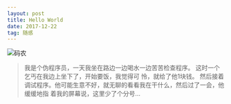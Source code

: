 ```yaml
---
layout: post
title: Hello World
date: 2017-12-22 
tag: 随感
---
```



 ![码农](http://img.blog.csdn.net/20180105163912197?watermark/2/text/aHR0cDovL2Jsb2cuY3Nkbi5uZXQvYTExZW5fMDM=/font/5a6L5L2T/fontsize/400/fill/I0JBQkFCMA==/dissolve/70/gravity/SouthEast)





> 我是个伪程序员，一天我坐在路边一边喝水一边苦苦检查程序。 这时一个乞丐在我边上坐下了，开始要饭，我觉得可
> 怜，就给了他1块钱。 然后接着调试程序。他可能生意不好，就无聊的看看我在干什么，然后过了一会，他缓缓地指
> 着我的屏幕说，这里少了个分号... 

<!--<a href="/photos/" target="_blank"><img src="http://omjh2j5h3.bkt.clouddn.com/%E5%A4%A9%E7%AD%96.jpg" width="195" height="195" alt="photos"/></a>-->

